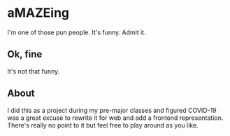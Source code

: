 # aMAZEing
I'm one of those pun people.  It's funny.  Admit it.

## Ok, fine
It's not that funny.

## About
I did this as a project during my pre-major classes and figured COVID-19 was a great excuse to rewrite it for web and add a frontend representation.  There's really no point to it but feel free to play around as you like.